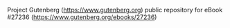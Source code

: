 Project Gutenberg (https://www.gutenberg.org) public repository for eBook #27236 (https://www.gutenberg.org/ebooks/27236)
